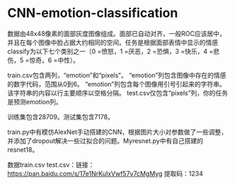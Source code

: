 # CNN-emotion-classification
数据由48x48像素的面部灰度图像组成。面部已自动对齐，一般ROC应该居中，并且在每个图像中脸占据大约相同的空间。任务是根据面部表情中显示的情感classify为以下七个类别之一（0 =愤怒，1 =厌恶，2 =恐惧，3 =快乐，4 =悲伤，5 =惊奇，6 =中性）。

train.csv包含两列，“emotion”和“pixels”。 “emotion”列包含图像中存在的情感的数字代码，范围从0到6。 “emotion”列包含每个图像用引号引起来的字符串。该字符串的内容以行主要顺序以空格分隔。 test.csv仅包含“pixels”列，你的任务是预测emotion列。

训练集包含28709。测试集包含7178。

train.py中有模仿AlexNet手动搭建的CNN，根据图片大小对参数做了一些调整，并添加了dropout解决一些过拟合的问题。Myresnet.py中有自己搭建的resnet18。

数据train.csv test.csv：链接：https://pan.baidu.com/s/17e1NrKuIxVwf57y7cMgMyg  提取码：1234 

